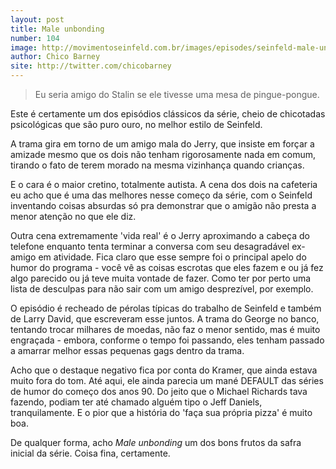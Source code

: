```yaml
---
layout: post
title: Male unbonding
number: 104
image: http://movimentoseinfeld.com.br/images/episodes/seinfeld-male-unbonding.jpg
author: Chico Barney
site: http://twitter.com/chicobarney
---
```


> Eu seria amigo do Stalin se ele tivesse uma mesa de pingue-pongue.

Este é certamente um dos episódios clássicos da série, cheio de chicotadas psicológicas que são puro ouro, no melhor estilo de Seinfeld.

A trama gira em torno de um amigo mala do Jerry, que insiste em forçar a amizade mesmo que os dois não tenham rigorosamente nada em comum, tirando o fato de terem morado na mesma vizinhança quando crianças.

E o cara é o maior cretino, totalmente autista. A cena dos dois na cafeteria eu acho que é uma das melhores nesse começo da série, com o Seinfeld inventando coisas absurdas só pra demonstrar que o amigão não presta a menor atenção no que ele diz.

Outra cena extremamente 'vida real' é o Jerry aproximando a cabeça do telefone enquanto tenta terminar a conversa com seu desagradável ex-amigo em atividade. Fica claro que esse sempre foi o principal apelo do humor do programa - você vê as coisas escrotas que eles fazem e ou já fez algo parecido ou já teve muita vontade de fazer. Como ter por perto uma lista de desculpas para não sair com um amigo desprezível, por exemplo.

O episódio é recheado de pérolas típicas do trabalho de Seinfeld e também de Larry David, que escreveram esse juntos. A trama do George no banco, tentando trocar milhares de moedas, não faz o menor sentido, mas é muito engraçada - embora, conforme o tempo foi passando, eles tenham passado a amarrar melhor essas pequenas gags dentro da trama.

Acho que o destaque negativo fica por conta do Kramer, que ainda estava muito fora do tom. Até aqui, ele ainda parecia um mané DEFAULT das séries de humor do começo dos anos 90. Do jeito que o Michael Richards tava fazendo, podiam ter até chamado alguém tipo o Jeff Daniels, tranquilamente. E o pior que a história do 'faça sua própria pizza' é muito boa.

De qualquer forma, acho *Male unbonding* um dos bons frutos da safra inicial da série. Coisa fina, certamente.
